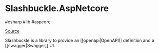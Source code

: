 # Slashbuckle.AspNetcore
#csharp #lib #aspcore 

[Source](https://github.com/domaindrivendev/Swashbuckle.AspNetCore)

Slashbuckle is a library to provide an [[openapi|OpenAPI]] definition and a [[swagger|Swagger]] UI.